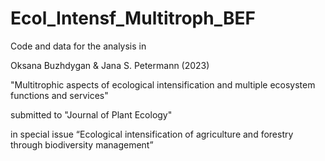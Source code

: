 # Ecol_Intensf_Multitroph_BEF

Code and data for the analysis in 
	
Oksana Buzhdygan & Jana S. Petermann	(2023)

"Multitrophic aspects of ecological intensification and multiple ecosystem functions and services"

submitted to "Journal of Plant Ecology"

in special issue “Ecological intensification of agriculture and forestry through biodiversity management”

